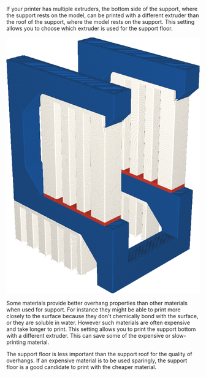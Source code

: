 If your printer has multiple extruders, the bottom side of the support, where the support rests on the model, can be printed with a different extruder than the roof of the support, where the model rests on the support. This setting allows you to choose which extruder is used for the support floor.

![The support floor is printed in orange, but the support roof in white](../../../articles/images/support_bottom_extruder_nr.png)

Some materials provide better overhang properties than other materials when used for support. For instance they might be able to print more closely to the surface because they don't chemically bond with the surface, or they are soluble in water. However such materials are often expensive and take longer to print. This setting allows you to print the support bottom with a different extruder. This can save some of the expensive or slow-printing material.

The support floor is less important than the support roof for the quality of overhangs. If an expensive material is to be used sparingly, the support floor is a good candidate to print with the cheaper material.